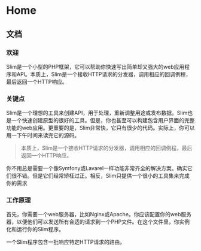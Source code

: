 # Home

## 文档

### 欢迎

Slim是一个小型的PHP框架，它可以帮助你快速写出简单却又强大的web应用程序和API。本质上，Slim是一个接收HTTP请求的分发器，调用相应的回调例程，最后返回一个HTTP响应。

### 关键点

Slim是一个理想的工具来创建API，用于处理，重新调整用途或发布数据。Slim也是一个快速创建原型的很好的工具。但是，你也甚至可以构建包含用户界面的完整功能的web应用。更重要的是，Slim非常快，它只有很少的代码。实际上，你可以用一下午时间来读完它的源码。

> 本质上，Slim是一个接收HTTP请求的分发器，调用相应的回调例程，最后返回一个HTTP响应。

你不用总是需要一个像Symfony或Lavarel一样功能非常齐全的解决方案。确实它们很不错。但是它们经常矫枉过正。相反，Slim只提供一个很小的工具集来完成你的需求

### 工作原理

首先，你需要一个web服务器，比如Nginx或Apache。你应该配置你的web服务器，以便他们可以发送所有合适的请求到一个PHP文件。在这个文件里，你实例化和运行你的Slim程序。

一个Slim程序包含一批响应特定HTTP请求的路由。

